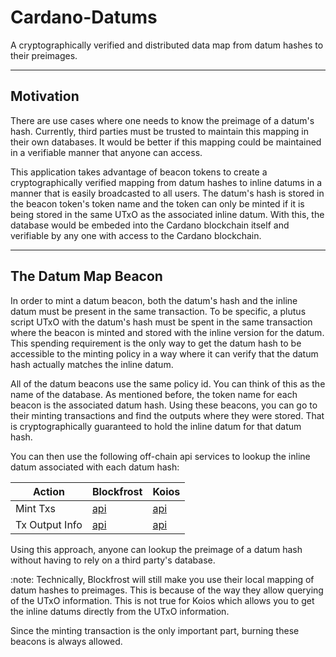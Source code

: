 # Cardano-Datums

A cryptographically verified and distributed data map from datum hashes to their preimages.

---
## Motivation
There are use cases where one needs to know the preimage of a datum's hash. Currently, third parties must be trusted to maintain this mapping in their own databases. It would be better if this mapping could be maintained in a verifiable manner that anyone can access.

This application takes advantage of beacon tokens to create a cryptographically verified mapping from datum hashes to inline datums in a manner that is easily broadcasted to all users. The datum's hash is stored in the beacon token's token name and the token can only be minted if it is being stored in the same UTxO as the associated inline datum. With this, the database would be embeded into the Cardano blockchain itself and verifiable by any one with access to the Cardano blockchain.

---
## The Datum Map Beacon
In order to mint a datum beacon, both the datum's hash and the inline datum must be present in the same transaction. To be specific, a plutus script UTxO with the datum's hash must be spent in the same transaction where the beacon is minted and stored with the inline version for the datum. This spending requirement is the only way to get the datum hash to be accessible to the minting policy in a way where it can verify that the datum hash actually matches the inline datum.

All of the datum beacons use the same policy id. You can think of this as the name of the database. As mentioned before, the token name for each beacon is the associated datum hash. Using these beacons, you can go to their minting transactions and find the outputs where they were stored. That is cryptographically guaranteed to hold the inline datum for that datum hash.

You can then use the following off-chain api services to lookup the inline datum associated with each datum hash:

| Action | Blockfrost | Koios |
|--|--|--|
| Mint Txs | [api](https://docs.blockfrost.io/#tag/Cardano-Assets/paths/~1assets~1%7Basset%7D~1history/get) | [api](https://api.koios.rest/#get-/asset_history) |
| Tx Output Info | [api](https://docs.blockfrost.io/#tag/Cardano-Transactions/paths/~1txs~1%7Bhash%7D~1utxos/get) | [api](https://api.koios.rest/#post-/tx_utxos) |

Using this approach, anyone can lookup the preimage of a datum hash without having to rely on a third party's database.

:note: Technically, Blockfrost will still make you use their local mapping of datum hashes to preimages. This is because of the way they allow querying of the UTxO information. This is not true for Koios which allows you to get the inline datums directly from the UTxO information.

Since the minting transaction is the only important part, burning these beacons is always allowed.